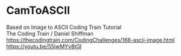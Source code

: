 # CamToASCII

Based on Image to ASCII Coding Train Tutorial  
The Coding Train / Daniel Shiffman  
https://thecodingtrain.com/CodingChallenges/166-ascii-image.html  
https://youtu.be/55iwMYv8tGI  
